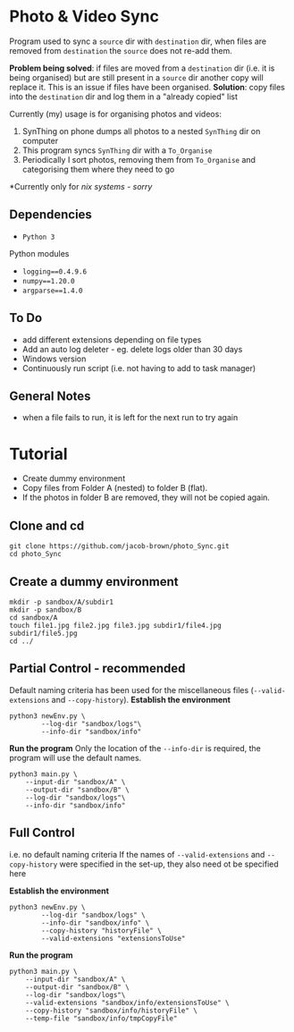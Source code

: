 # Photo & Video Sync
Program used to sync a `source` dir with `destination` dir, when files are removed from `destination` the `source` does not re-add them. 


**Problem being solved**: if files are moved from a `destination` dir (i.e. it is being organised) but are still present in a `source` dir another copy will replace it. This is an issue if files have been organised. 
**Solution**: copy files into the `destination` dir and log them in a "already copied" list

Currently (my) usage is for organising photos and videos:
1. SynThing on phone dumps all photos to a nested `SynThing` dir on computer
2. This program syncs `SynThing` dir with a `To_Organise`
3. Periodically I sort photos, removing them from `To_Organise` and categorising them where they need to go


*Currently only for *nix systems - sorry*

## Dependencies
* `Python 3`

Python modules

* `logging==0.4.9.6`
* `numpy==1.20.0`
* `argparse==1.4.0`

## To Do
* add different extensions depending on file types
* Add an auto log deleter - eg. delete logs older than 30 days
* Windows version
* Continuously run script (i.e. not having to add to task manager)
## General Notes
* when a file fails to run, it is left for the next run to try again

# Tutorial
* Create dummy environment
* Copy files from Folder A (nested) to folder B (flat).
* If the photos in folder B are removed, they will not be copied again. 

## Clone and cd
``` 
git clone https://github.com/jacob-brown/photo_Sync.git
cd photo_Sync
```

## Create a dummy environment
```
mkdir -p sandbox/A/subdir1
mkdir -p sandbox/B
cd sandbox/A
touch file1.jpg file2.jpg file3.jpg subdir1/file4.jpg subdir1/file5.jpg
cd ../
```

## Partial Control - recommended 
Default naming criteria has been used for the miscellaneous files (`--valid-extensions` and `--copy-history`).
**Establish the environment**
```
python3 newEnv.py \
        --log-dir "sandbox/logs"\
        --info-dir "sandbox/info"
```

**Run the program**
Only the location of the `--info-dir` is required, the program will use the default names.

```
python3 main.py \
    --input-dir "sandbox/A" \
    --output-dir "sandbox/B" \
    --log-dir "sandbox/logs"\
    --info-dir "sandbox/info"
```
## Full Control
i.e. no default naming criteria
If the names of `--valid-extensions` and `--copy-history`  were specified in the set-up, they also need ot be specified here

**Establish the environment**
```
python3 newEnv.py \
        --log-dir "sandbox/logs" \
        --info-dir "sandbox/info" \
        --copy-history "historyFile" \
        --valid-extensions "extensionsToUse"
```

**Run the program**

```
python3 main.py \
    --input-dir "sandbox/A" \
    --output-dir "sandbox/B" \
    --log-dir "sandbox/logs"\
    --valid-extensions "sandbox/info/extensionsToUse" \
    --copy-history "sandbox/info/historyFile" \
    --temp-file "sandbox/info/tmpCopyFile" 
```